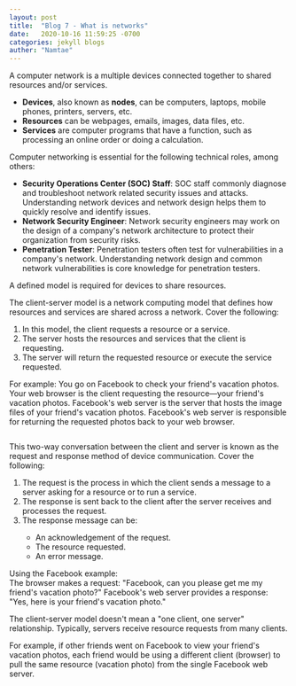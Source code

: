 ```yaml
---
layout: post
title:  "Blog 7 - What is networks"
date:   2020-10-16 11:59:25 -0700
categories: jekyll blogs
auther: "Namtae"
---
```

<html>
<p>A computer network is a multiple devices connected together to shared resources and/or services.</p>
    <ul>
        <li><b>Devices</b>, also known as <b>nodes</b>, can be computers, laptops, mobile phones, printers, servers, etc.</li>
        <li><b>Resources</b> can be webpages, emails, images, data files, etc.</li>
        <li><b>Services</b> are computer programs that have a function, such as processing an online order or doing a calculation.</li>
    </ul>
<p>Computer networking is essential for the following technical roles, among others:</p>
    <ul>
        <li><b>Security Operations Center (SOC) Staff</b>: SOC staff commonly diagnose and troubleshoot network related security issues and attacks. Understanding network devices and network design helps them to quickly resolve and identify issues.</li>
        <li><b>Network Security Engineer</b>: Network security engineers may work on the design of a company's network architecture to protect their organization from security risks.</li>
        <li><b>Penetration Tester</b>: Penetration testers often test for vulnerabilities in a company's network. Understanding network design and common network vulnerabilities is core knowledge for penetration testers.</li>
    </ul>
<p>A defined model is required for devices to share resources.</p>
<p>The client-server model is a network computing model that defines how resources and services are shared across a network. Cover the following:</p>
    <ol>
        <li>In this model, the client requests a resource or a service.</li>
        <li>The server hosts the resources and services that the client is requesting.</li>
        <li>The server will return the requested resource or execute the service requested.</li>
    </ol>
<p>For example: You go on Facebook to check your friend's vacation photos. Your web browser is the client requesting the resource—your friend's vacation photos. Facebook's web server is the server that hosts the image files of your friend's vacation photos. Facebook's web server is responsible for returning the requested photos back to your web browser.</p>
<img src="">

<p>This two-way conversation between the client and server is known as the request and response method of device communication. Cover the following:</p>
    <ol>
        <li>The request is the process in which the client sends a message to a server asking for a resource or to run a service.</li>
        <li>The response is sent back to the client after the server receives and processes the request.</li>
        <li>The response message can be:</li>
            <ul>
                <li>An acknowledgement of the request.</li>
                <li>The resource requested.</li>
                <li>An error message.</li>
            </ul>
    </ol>

<p>Using the Facebook example:<br>
The browser makes a request: "Facebook, can you please get me my friend's vacation photo?"
Facebook's web server provides a response: "Yes, here is your friend's vacation photo." </p>


<p>The client-server model doesn't mean a "one client, one server" relationship. Typically, servers receive resource requests from many clients.</p>
<p>For example, if other friends went on Facebook to view your friend's vacation photos, each friend would be using a different client (browser) to pull the same resource (vacation photo) from the single Facebook web server.</p>
